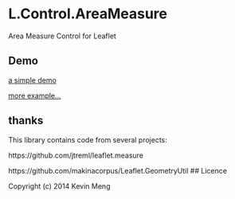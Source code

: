 # L.Control.AreaMeasure
Area Measure Control for Leaflet

## Demo
<a href="demo.html">a simple demo</a>
<p>
<a href="http://www.map512.cn">more example...</a>

## thanks
This library contains code from several projects:
<P>
https://github.com/jtreml/leaflet.measure
<p>
https://github.com/makinacorpus/Leaflet.GeometryUtil
## Licence

Copyright (c) 2014 Kevin Meng